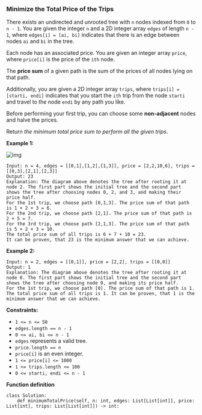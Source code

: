 ### Minimize the Total Price of the Trips

There exists an undirected and unrooted tree with `n` nodes indexed from `0` to `n - 1`. You are given the integer `n` and a 2D integer array `edges` of length `n - 1`, where `edges[i] = [ai, bi]` indicates that there is an edge between nodes `ai` and `bi` in the tree.

Each node has an associated price. You are given an integer array `price`, where `price[i]` is the price of the `ith` node.

The **price sum** of a given path is the sum of the prices of all nodes lying on that path.

Additionally, you are given a 2D integer array `trips`, where `trips[i] = [starti, endi]` indicates that you start the `ith` trip from the node `starti` and travel to the node `endi` by any path you like.

Before performing your first trip, you can choose some **non-adjacent** nodes and halve the prices.

Return *the minimum total price sum to perform all the given trips*.

 

**Example 1:**

![img](https://assets.leetcode.com/uploads/2023/03/16/diagram2.png)

```
Input: n = 4, edges = [[0,1],[1,2],[1,3]], price = [2,2,10,6], trips = [[0,3],[2,1],[2,3]]
Output: 23
Explanation: The diagram above denotes the tree after rooting it at node 2. The first part shows the initial tree and the second part shows the tree after choosing nodes 0, 2, and 3, and making their price half.
For the 1st trip, we choose path [0,1,3]. The price sum of that path is 1 + 2 + 3 = 6.
For the 2nd trip, we choose path [2,1]. The price sum of that path is 2 + 5 = 7.
For the 3rd trip, we choose path [2,1,3]. The price sum of that path is 5 + 2 + 3 = 10.
The total price sum of all trips is 6 + 7 + 10 = 23.
It can be proven, that 23 is the minimum answer that we can achieve.
```

**Example 2:**

```
Input: n = 2, edges = [[0,1]], price = [2,2], trips = [[0,0]]
Output: 1
Explanation: The diagram above denotes the tree after rooting it at node 0. The first part shows the initial tree and the second part shows the tree after choosing node 0, and making its price half.
For the 1st trip, we choose path [0]. The price sum of that path is 1.
The total price sum of all trips is 1. It can be proven, that 1 is the minimum answer that we can achieve.
```

 

**Constraints:**

- `1 <= n <= 50`
- `edges.length == n - 1`
- `0 <= ai, bi <= n - 1`
- `edges` represents a valid tree.
- `price.length == n`
- `price[i]` is an even integer.
- `1 <= price[i] <= 1000`
- `1 <= trips.length <= 100`
- `0 <= starti, endi <= n - 1`

**Function definition**
```
class Solution:
    def minimumTotalPrice(self, n: int, edges: List[List[int]], price: List[int], trips: List[List[int]]) -> int:
```